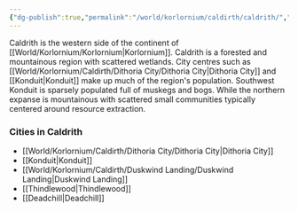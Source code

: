 ```yaml
---
{"dg-publish":true,"permalink":"/world/korlornium/caldirth/caldrith/","created":"2025-02-25T19:24:09.367-07:00"}
---
```


Caldrith is the western side of the continent of [[World/Korlornium/Korlornium\|Korlornium]].  Caldrith is a forested and mountainous region with scattered wetlands. City centres such as [[World/Korlornium/Caldirth/Dithoria City/Dithoria City\|Dithoria City]] and [[Konduit\|Konduit]] make up much of the region's population. Southwest Konduit is sparsely populated full of muskegs and bogs. While the northern expanse is mountainous with scattered small communities typically centered around resource extraction.

### Cities in Caldrith
- [[World/Korlornium/Caldirth/Dithoria City/Dithoria City\|Dithoria City]]
- [[Konduit\|Konduit]]
- [[World/Korlornium/Caldirth/Duskwind Landing/Duskwind Landing\|Duskwind Landing]]
- [[Thindlewood\|Thindlewood]]
- [[Deadchill\|Deadchill]]

